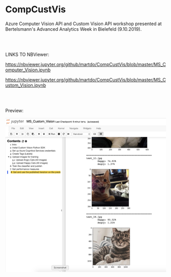# CompCustVis
Azure Computer Vision API and Custom Vision API workshop presented at Bertelsmann's Advanced Analytics Week in Bielefeld (9.10.2019).

<br/>
<br/>

LINKS TO NBViewer:

https://nbviewer.jupyter.org/github/martdo/CompCustVis/blob/master/MS_Computer_Vision.ipynb

https://nbviewer.jupyter.org/github/martdo/CompCustVis/blob/master/MS_Custom_Vision.ipynb

<br/>
<br/>

Preview:


![alt text](https://github.com/martdo/CompCustVis/blob/master/Screenshot.png)
